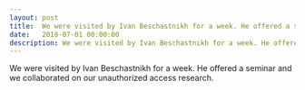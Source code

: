 ```yaml
---
layout: post
title:  We were visited by Ivan Beschastnikh for a week. He offered a seminar and we collaborated on our unauthorized access research.
date:   2018-07-01 00:00:00
description: We were visited by Ivan Beschastnikh for a week. He offered a seminar and we collaborated on our unauthorized access research.
---
```

We were visited by Ivan Beschastnikh for a week. He offered a seminar and we collaborated on our unauthorized access research.